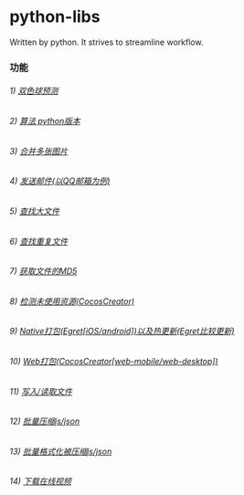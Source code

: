 # python-libs
Written by python. It strives to streamline workflow.

### 功能
###### 1) [双色球预测](https://github.com/yeshao2069/python-libs/tree/master/lottery)
###### 2) [算法 python版本](https://github.com/yeshao2069/python-libs/tree/master/algorithm)
###### 3) [合并多张图片](https://github.com/yeshao2069/python-libs/tree/master/tool/combine_image)
###### 4) [发送邮件(以QQ邮箱为例)](https://github.com/yeshao2069/python-libs/tree/master/tool/send_email)
###### 5) [查找大文件](https://github.com/yeshao2069/python-libs/tree/master/tool/find_large_files)
###### 6) [查找重复文件](https://github.com/yeshao2069/python-libs/tree/master/tool/find_duplicate_files)
###### 7) [获取文件的MD5](https://github.com/yeshao2069/python-libs/tree/master/tool/get_file_md5)
###### 8) [检测未使用资源(CocosCreator)](https://github.com/yeshao2069/python-libs/tree/master/project_tool/cocos_unuse_image_check)
###### 9) [Native打包(Egret[iOS/android])以及热更新(Egret比较更新)](https://github.com/yeshao2069/python-libs/tree/master/project_tool/egret_pack)
###### 10) [Web打包(CocosCreator[web-mobile/web-desktop])](https://github.com/yeshao2069/python-libs/tree/master/project_tool/cocos_pack)
###### 11) [写入/读取文件](https://github.com/yeshao2069/python-libs/tree/master/tool/write_read_file)
###### 12) [批量压缩js/json](https://github.com/yeshao2069/python-libs/tree/master/tool/min_files)
###### 13) [批量格式化被压缩js/json](https://github.com/yeshao2069/python-libs/tree/master/tool/format_files)
###### 14) [下载在线视频](https://github.com/yeshao2069/python-libs/tree/master/tool/load_online_video)